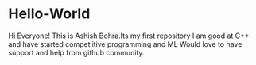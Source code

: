 # Hello-World
Hi Everyone!
This is Ashish Bohra.Its my first repository
I am good at C++ and have started competiitive programming and ML
Would love to have support and help from github community.
